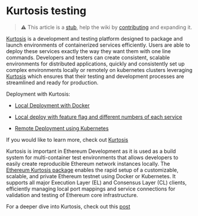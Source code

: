 # Kurtosis testing

> :warning: This article is a [stub](https://en.wikipedia.org/wiki/Wikipedia:Stub), help the wiki by [contributing](/contributing.md) and expanding it.

[Kurtosis](https://www.kurtosis.com/) is a development and testing platform designed to package and launch environments of containerized services efficiently. Users are able to deploy these services exactly the way they want them with one line commands. Developers and testers can create consistent, scalable environments for distributed applications, quickly and consistently set up complex environments locally or remotely on kubernetes clusters leveraging [Kurtosis](https://github.com/kurtosis-tech/kurtosis) which ensures that their testing and development processes are streamlined and ready for production.

Deployment with Kurtosis:

- [Local Deployment with Docker](https://docs.kurtosis.com/#:~:text=Local-,Deploy,-on%20Docker%E2%80%8B)

- [Local deploy with feature flag and different numbers of each service](https://docs.kurtosis.com/#:~:text=different%20numbers%20of-,each,-service%E2%80%8B)

- [Remote Deployment using Kubernetes](https://docs.kurtosis.com/#:~:text=Remote-,deploy,-on%20Kubernetes%E2%80%8B)

If you would like to learn more, check out [Kurtosis](https://docs.kurtosis.com/quickstart)

Kurtosis is important in Ethereum Development as it is used as a build system for multi-container test environments that allows developers to easily create reproducible Ethereum network instances locally. The [Ethereum Kurtosis package](https://github.com/kurtosis-tech/ethereum-package) enables the rapid setup of a customizable, scalable, and private Ethereum testnet using Docker or Kubernetes. It supports all major Execution Layer (EL) and Consensus Layer (CL) clients, efficiently managing local port mappings and service connections for validation and testing of Ethereum core infrastructure.

For a deeper dive into Kurtosis, check out this [post](https://ethpandaops.io/posts/kurtosis-deep-dive/)
